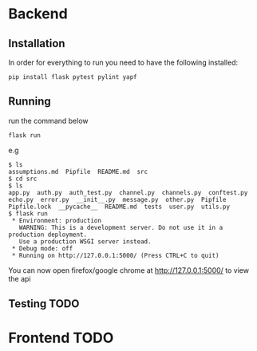 # Backend
## Installation
In order for everything to run you need to have the following installed:

```
pip install flask pytest pylint yapf
```

## Running
run the command below

```
flask run
```
e.g

```
$ ls
assumptions.md	Pipfile  README.md  src
$ cd src
$ ls       
app.py	auth.py  auth_test.py  channel.py  channels.py	conftest.py  echo.py  error.py	__init__.py  message.py  other.py  Pipfile  Pipfile.lock  __pycache__  README.md  tests  user.py  utils.py
$ flask run
 * Environment: production
   WARNING: This is a development server. Do not use it in a production deployment.
   Use a production WSGI server instead.
 * Debug mode: off
 * Running on http://127.0.0.1:5000/ (Press CTRL+C to quit)
```

You can now open firefox/google chrome at http://127.0.0.1:5000/ to view the api

## Testing TODO

# Frontend TODO


